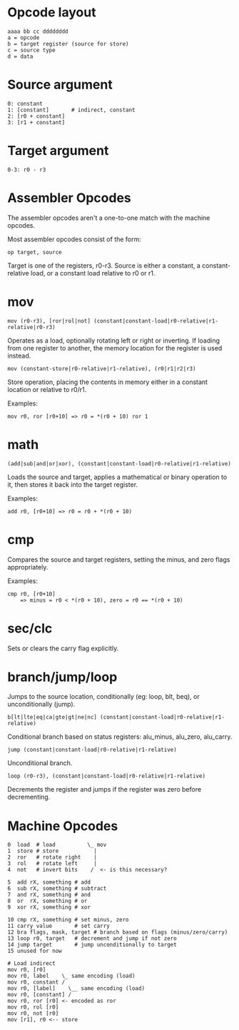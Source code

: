 Opcode layout
=============

    aaaa bb cc dddddddd
    a = opcode
    b = target register (source for store)
    c = source type
    d = data

Source argument
===============

    0: constant 
    1: [constant]       # indirect, constant
    2: [r0 + constant] 
    3: [r1 + constant]
  
Target argument
===============

    0-3: r0 - r3

Assembler Opcodes
=================

The assembler opcodes aren't a one-to-one match with the machine opcodes.

Most assembler opcodes consist of the form:

    op target, source

Target is one of the registers, r0-r3. Source is either a constant, a constant-relative load, or a constant 
load relative to r0 or r1.

mov
===

`mov (r0-r3), [ror|rol|not] (constant|constant-load|r0-relative|r1-relative|r0-r3)`

Operates as a load, optionally rotating left or right or inverting. If loading from
one register to another, the memory location for the register is used instead.

`mov (constant-store|r0-relative|r1-relative), (r0|r1|r2|r3)`

Store operation, placing the contents in memory either in a constant location 
or relative to r0/r1.

Examples:

`mov r0, ror [r0+10] => r0 = *(r0 + 10) ror 1`

math
====

`(add|sub|and|or|xor), (constant|constant-load|r0-relative|r1-relative)`

Loads the source and target, applies a mathematical or binary operation to it, then stores
it back into the target register.

Examples:

`add r0, [r0+10] => r0 = r0 + *(r0 + 10)`

cmp
===

Compares the source and target registers, setting the minus, and zero flags appropriately.

Examples:

```
cmp r0, [r0+10] 
    => minus = r0 < *(r0 + 10), zero = r0 == *(r0 + 10)
```

sec/clc
=======

Sets or clears the carry flag explicitly.

branch/jump/loop
================

Jumps to the source location, conditionally (eg: loop, blt, beq), or unconditionally (jump).

    b[lt|lte|eq|ca|gte|gt|ne|nc] (constant|constant-load|r0-relative|r1-relative)

Conditional branch based on status registers: alu_minus, alu_zero, alu_carry.

    jump (constant|constant-load|r0-relative|r1-relative)

Unconditional branch.

    loop (r0-r3), (constant|constant-load|r0-relative|r1-relative)

Decrements the register and jumps if the register was zero before decrementing.

Machine Opcodes
===============

```
0  load  # load          \_ mov
1  store # store           |
2  ror   # rotate right    |
3  rol   # rotate left     |
4  not   # invert bits    /  <- is this necessary?

5  add rX, something # add
6  sub rX, something # subtract
7  and rX, something # and
8  or  rX, something # or
9  xor rX, something # xor

10 cmp rX, something # set minus, zero
11 carry value       # set carry
12 bra flags, mask, target # branch based on flags (minus/zero/carry)
13 loop r0, target   # decrement and jump if not zero
14 jump target       # jump unconditionally to target
15 unused for now
```

```
# Load indirect
mov r0, [r0]
mov r0, label    \_ same encoding (load)
mov r0, constant /
mov r0, [label]    \__ same encoding (load)
mov r0, [constant] /
mov r0, ror [r0] <- encoded as ror
mov r0, rol [r0]
mov r0, not [r0]
mov [r1], r0 <-- store 
```
